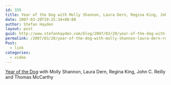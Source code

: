 ```yaml
---
id: 335
title: Year of the Dog with Molly Shannon, Laura Dern, Regina King, John C. Reilly and Thomas McCarthy
date: 2007-03-20T19:25:34+00:00
author: Stefan Hayden
layout: post
guid: http://www.stefanhayden.com/blog/2007/03/20/year-of-the-dog-with-molly-shannon-laura-dern-regina-king-john-c-reilly-and-thomas-mccarthy/
permalink: /2007/03/20/year-of-the-dog-with-molly-shannon-laura-dern-regina-king-john-c-reilly-and-thomas-mccarthy/
Post:
  - link
categories:
  - video
---
```

<p><a href="http://www.apple.com/trailers/paramount_vantage/yearofthedog/trailer/">Year of the Dog</a> with Molly Shannon, Laura Dern, Regina King, John C. Reilly and Thomas McCarthy
</p>
